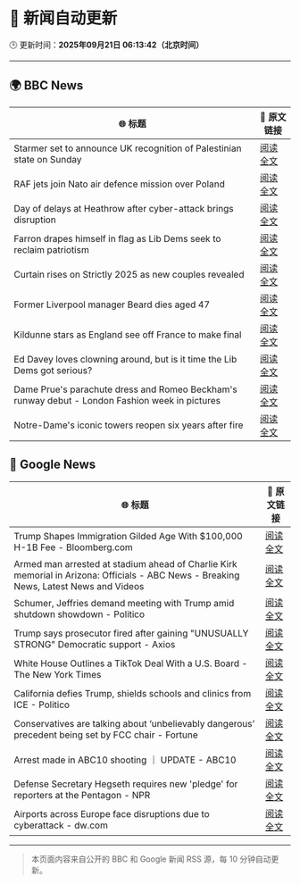 # 🧠 新闻自动更新

🕒 更新时间：**2025年09月21日 06:13:42（北京时间）**

---

## 🌍 BBC News

| 🌐 标题 | 🔗 原文链接 |
|--------|-------------|
| Starmer set to announce UK recognition of Palestinian state on Sunday | [阅读全文](https://www.bbc.com/news/articles/ce800enrglzo?at_medium=RSS&at_campaign=rss) |
| RAF jets join Nato air defence mission over Poland | [阅读全文](https://www.bbc.com/news/articles/c4g7752w1ygo?at_medium=RSS&at_campaign=rss) |
| Day of delays at Heathrow after cyber-attack brings disruption | [阅读全文](https://www.bbc.com/news/articles/c3drpgv33pxo?at_medium=RSS&at_campaign=rss) |
| Farron drapes himself in flag as Lib Dems seek to reclaim patriotism | [阅读全文](https://www.bbc.com/news/articles/cjd11n14zz1o?at_medium=RSS&at_campaign=rss) |
| Curtain rises on Strictly 2025 as new couples revealed | [阅读全文](https://www.bbc.com/news/articles/cy9nnl78dgzo?at_medium=RSS&at_campaign=rss) |
| Former Liverpool manager Beard dies aged 47 | [阅读全文](https://www.bbc.com/sport/football/articles/c0r00qx5llko?at_medium=RSS&at_campaign=rss) |
| Kildunne stars as England see off France to make final | [阅读全文](https://www.bbc.com/sport/rugby-union/articles/cx20p2kx9r6o?at_medium=RSS&at_campaign=rss) |
| Ed Davey loves clowning around, but is it time the Lib Dems got serious? | [阅读全文](https://www.bbc.com/news/articles/c3e7ny8n44jo?at_medium=RSS&at_campaign=rss) |
| Dame Prue's parachute dress and Romeo Beckham's runway debut - London Fashion week in pictures | [阅读全文](https://www.bbc.com/news/articles/cd63n1wv8nlo?at_medium=RSS&at_campaign=rss) |
| Notre-Dame's iconic towers reopen six years after fire | [阅读全文](https://www.bbc.com/news/videos/cd9yyxnejeko?at_medium=RSS&at_campaign=rss) |

## 📰 Google News

| 🌐 标题 | 🔗 原文链接 |
|--------|-------------|
| Trump Shapes Immigration Gilded Age With $100,000 H-1B Fee - Bloomberg.com | [阅读全文](https://news.google.com/rss/articles/CBMitAFBVV95cUxQdVNuWUVyaGZpUXNZajhNM3ZZd2F5Q194ZTJvaUpDX1RIS1p3Y1Q4NDNUMmRsczZjbWlPcklWVFNEcDVKMlJlZjlteHI4aUhjREIyWmxMTnB2WFNvWFhTZUw0c0haNkE5Y1hFUW15SmJwdDhkbHR2aVNrcFptdUlBTi1mQUdJSndKTmk3TFluNVFIcHp5TEc4RVJ5dm9oa2sySU9rOW56dU10TEpROG5ZcXBQdWc?oc=5) |
| Armed man arrested at stadium ahead of Charlie Kirk memorial in Arizona: Officials - ABC News - Breaking News, Latest News and Videos | [阅读全文](https://news.google.com/rss/articles/CBMioAFBVV95cUxPMFpiM0RLZ1lZQ2F1SW1pcE1fbnJQVEJuTGU3di0xdVZiNnhsOXpOeVJIYVVUM2hiSDRnZlpfTVBWeTFNRi1pUURzdXl6OHAwTUpWYWMwUVpadFZZM0ZXMWg5LTRyeEJER0RxQm12QWJ4QWFlaDY4cDN5NjNlekQwb0JHQnlLYW1ZM1JTVkV2TENqVm03MFBFNG00dDZUTmxW0gGmAUFVX3lxTFBscHFfYTlpcUtjNllGaVQ0bVRUSWthaTdqTW5ENmJuZllOVUowYk5CSGtUQi0tZ3hYX1NaWDdUdUlMM0tHZ0FtMEgzY1I4aUJ2Mmk2LTBjd1B4Z2RxWUhoYjZaSGtFZkMtWUFFazR4SFZMN2lsdlJlT3dBUk1mZ3VSRmNQWThjdW9BQ0MxRTJDWHJWaUV1SEEyZHlQaUFQUldmdWRiYXc?oc=5) |
| Schumer, Jeffries demand meeting with Trump amid shutdown showdown - Politico | [阅读全文](https://news.google.com/rss/articles/CBMiigFBVV95cUxQNzBaT2g2N0p2aWpRZWFzZ29oUkxTeUlVbEk0NjMwZmlEU0lJY0I4TzR0V2hjSlkySU8xTnNkU1ZsUi1xdTFFYkFYX0JGLVRNdHJLby05NTVwcGlTVkstY0NGOVBiVTZWbUVoajhDdUgyYTVWUlFWTmIyWTBBMGdPcFNhV3lxeF9yamc?oc=5) |
| Trump says prosecutor fired after gaining "UNUSUALLY STRONG" Democratic support - Axios | [阅读全文](https://news.google.com/rss/articles/CBMiiAFBVV95cUxOQnhQZU9JLVhCTGxiR3d1Z0NqV0FaMHhNUm85RDRUcUxNVk5OQi1TejZJTGVpazR1Y0ZINEgxOEQ1bWJOR1U3WXg3MXV2Z2ZBM1JpVXV4LWIwdmdqQ2ZOU1RNVXFxWmVjcEFPUW9GYmVOczZWdGZUWFpnM2pfX2VfWnNTT2lvSi10?oc=5) |
| White House Outlines a TikTok Deal With a U.S. Board - The New York Times | [阅读全文](https://news.google.com/rss/articles/CBMif0FVX3lxTE53Mm1MeDZNRzRFMU9WbG85b1NOOVlMb3N5Q3JfblVxS2lEWnBFNkU2NURYaTdyeDFmdVNZMWN4US1iUG0tQ1lOSlRiT2E3dm4tSXBFeV9TRjRhcWxNUlpqMHZmcFFEd0dVZGp1aTNMS1FHRXNpOWU2ZWtBQnIxdWs?oc=5) |
| California defies Trump, shields schools and clinics from ICE - Politico | [阅读全文](https://news.google.com/rss/articles/CBMigwFBVV95cUxOZXN2N0ZfSURnUjNwQWMycjJ5QUFDVGNpSTVkWVpOMFFpemZyNUt6dHFzdHZmSk1RSUlDM3ZheGpqR1VDNWxBX1FzR1d0MW1tWnA3UDY2RlZBQ1Ewb3JWNUJjTVpSVDFYV19lMEVXTkNzd25zcVgyMG1ySS1acEQxTFktNA?oc=5) |
| Conservatives are talking about ‘unbelievably dangerous’ precedent being set by FCC chair - Fortune | [阅读全文](https://news.google.com/rss/articles/CBMi2wFBVV95cUxPVHVYMzQ0Wk1hdE13dG1Cd0JHbHRPejZWV3FyNmRRQ2Z2cW51ZjRSQ18tVkY3b2lQaWRKdkF6NXMtMmdlaWUtSzB5M1hrM1BUblZpRnhHV3BaTzVUcFFOdmI5VGQ0VHhFZHE0UHE3UzlHQnhTdTJzLUtWMlpLM3hxNlI2empJWDJtM1l1WEo0cVd2X1VoTXc0QzJNNExaU3RmRldiTTdaUmpmYVl3ajNIQTZzV2s5cDBNVmJtRjE2d3gxcXB0Ul8xMTFTM3RyVUN2clRQMlBMNVdpUlU?oc=5) |
| Arrest made in ABC10 shooting ｜ UPDATE - ABC10 | [阅读全文](https://news.google.com/rss/articles/CBMivgFBVV95cUxPS2tUN2FJN0llbGJWUVlzMHk5dFdzSTdBNV9TTXZBQV9leDgzOGVKc0NpcHNJSDhTTW9uV0d3QkdGRUhOeDBUMFh5cUtMQU5mY1Z1c1N5QUd4Z2t1OFF3aldHTGFfUU5nLU1vSjhBNU1HRTM1d1ZLdy1BdHIxRmFDY0NxcW9KQXQ1TFJFUk9vTi1PN0pXalQtdW4tSGo4YXFhUjIzdVAzNWgzQlZsZFhoOC1BRGNVZGQyUHpkY2tB?oc=5) |
| Defense Secretary Hegseth requires new 'pledge' for reporters at the Pentagon - NPR | [阅读全文](https://news.google.com/rss/articles/CBMiigFBVV95cUxOcTJIRHJTdFo0dUhkRnpxNFBSLVFLRHdOQXRqbzZ6STl5MGFCa3E3eHd3VnA2RFdrTHU0S25tTURMVHpVaTR2c2hrSm9jYkp3VlRJSzNheGY5aDlWcmhQNWtXOWQ0bllxZ0l3SDRmRkNsSW5EQXgyaWRvMlh2a1Vqd0V6OFdUNy1CNXc?oc=5) |
| Airports across Europe face disruptions due to cyberattack - dw.com | [阅读全文](https://news.google.com/rss/articles/CBMilgFBVV95cUxOeW02b0ljVFhpbjlvMEl6VUNNRktqc3hxN0hOU2l5UTIzVlQ5UVFpZ1NSUmJWX1FiVlloLUFGOEo4LTUtV1hkaXNMb2F5WXh6TkhBczVaZnAtV3l4RzllU3kyN0NFRFNOWG9TUWxWUmhEeFV4Tm5nZXRMLS1wN09QMXlad0prT3NIQXF1c0NvMllrNGVwb3fSAZYBQVVfeXFMUFEzRm9zcHhRWEJnWTcxa0t0TVBheVlDRTZpN3ktcVBSWHllSHpXV1hxdE1RN0haQklFOXVXV3o4U1JhWGJ2cjNKbmJaX0xRZTlNaE04bkJGS1dMR0U0TC1nb1lYN2MxTG0ySWJaNmF3TXlGWUJqWTU2TnlZWGtMTmRMbERSeldmSlRsS2VzdHZRSDdMaW5n?oc=5) |

---
> 本页面内容来自公开的 BBC 和 Google 新闻 RSS 源，每 10 分钟自动更新。